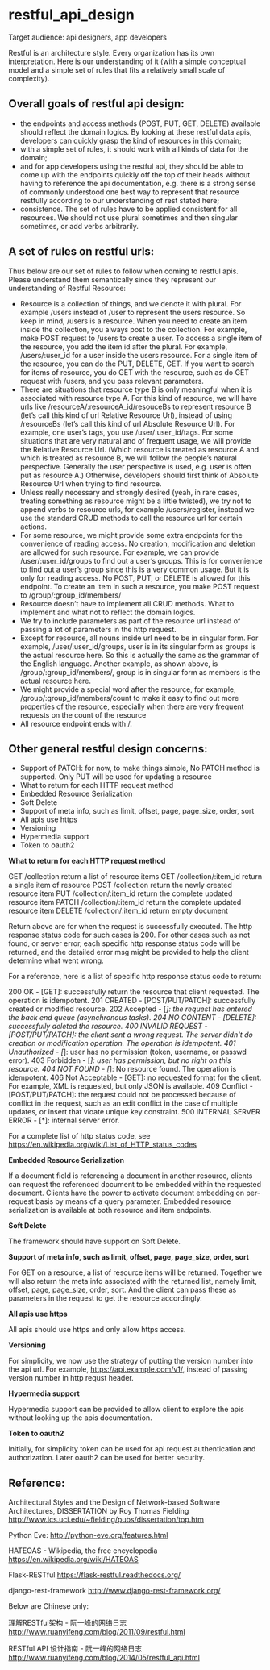 # restful_api_design

Target audience: api designers, app developers

Restful is an architecture style. Every organization has its own interpretation. Here is our understanding of it (with a simple conceptual model and a simple set of rules that fits a relatively small scale of complexity).


## Overall goals of restful api design: 

* the endpoints and access methods (POST, PUT, GET, DELETE) available should reflect the domain logics. By looking at these restful data apis, developers can quickly grasp the kind of resources in this domain;
* with a simple set of rules, it should work with all kinds of data for the domain;
* and for app developers using the restful api, they should be able to come up with the endpoints quickly off the top of their heads without having to reference the api documentation, e.g. there is a strong sense of commonly understood one best way to represent that resource restfully according to our understanding of rest stated here;
* consistence. The set of rules have to be applied consistent for all resources. We should not use plural sometimes and then singular sometimes, or add verbs arbitrarily.
 

## A set of rules on restful urls:

Thus below are our set of rules to follow when coming to restful apis. Please understand them semantically since they represent our understanding of Restful Resource:
* Resource is a collection of things, and we denote it with plural. For example /users instead of /user to represent the users resource. So keep in mind, /users is a resource. When you need to create an item inside the collection, you always post to the collection. For example, make POST request to /users to create a user. To access a single item of the resource, you add the item id after the plural. For example, /users/:user_id for a user inside the users resource. For a single item of the resource, you can do the PUT, DELETE, GET. If you want to search for items of resource, you do GET with the resource, such as do GET request with /users, and you pass relevant parameters.
* There are situations that resource type B is only meaningful when it is associated with resource type A. For this kind of resource, we will have urls like /resourceA/:resourceA_id/resouceBs to represent resource B (let’s call this kind of url Relative Resource Url), instead of using /resourceBs (let’s call this kind of url Absolute Resource Url).  For example, one user’s tags, you use /user/:user_id/tags. For some situations that are very natural and of frequent usage, we will provide the Relative Resource Url. (Which resource is treated as resource A and which is treated as resource B, we will follow the people’s natural perspective. Generally the user perspective is used, e.g. user is often put as resource A.) Otherwise, developers should first think of Absolute Resource Url when trying to find resource.
* Unless really necessary and strongly desired (yeah, in rare cases, treating something as resource might be a little twisted), we try not to append verbs to resource urls, for example /users/register, instead we use the standard CRUD methods to call the resource url for certain actions.
* For some resource, we might provide some extra endpoints for the convenience of reading access. No creation, modification and deletion are allowed for such resource. For example, we can provide /user/:user_id/groups to find out a user’s groups. This is for convenience to find out a user’s group since this is a very common usage. But it is only for reading access. No POST, PUT, or DELETE is allowed for this endpoint. To create an item in such a resource, you make POST request to /group/:group_id/members/
* Resource doesn’t have to implement all CRUD methods. What to implement and what not to reflect the domain logics.
* We try to include parameters as part of the resource url instead of passing a lot of parameters in the http request.
* Except for resource, all nouns inside url need to be in singular form. For example, /user/:user_id/groups, user is in its singular form as groups is the actual resource here. So this is actually the same as the grammar of the English language. Another example, as shown above, is  /group/:group_id/members/, group is in singular form as members is the actual resource here.
* We might provide a special word after the resource, for example, /group/:group_id/members/count to make it easy to find out more properties of the resource, especially when there are very frequent requests on the count of the resource
* All resource endpoint ends with /.

## Other general restful design concerns:

* Support of PATCH: for now, to make things simple, No PATCH method is supported. Only PUT will be used for updating a resource
* What to return for each HTTP request method
* Embedded Resource Serialization
* Soft Delete
* Support of meta info, such as limit, offset, page, page_size, order, sort
* All apis use https
* Versioning
* Hypermedia support
* Token to oauth2

**What to return for each HTTP request method**

GET /collection  return a list of resource items 
GET /collection/:item_id    return a single item of resource 
POST /collection  return the newly created resource item
PUT /collection/:item_id  return the complete updated resource item
PATCH /collection/:item_id   return the complete updated resource item 
DELETE /collection/:item_id return empty document

Return above are for when the request is successfully executed. The http response status code for such cases is 200.  For other cases such as not found, or server error, each specific  http response status code will be returned, and the detailed error msg might be provided to help the client determine what went wrong.

For a reference, here is a list of specific http response status code to return:

200 OK - [GET]: successfully return the resource that client requested. The operation is idempotent.
201 CREATED - [POST/PUT/PATCH]: successfully created or modified resource.
202 Accepted - [*]: the request has entered the back end queue (asynchronous tasks).
204 NO CONTENT - [DELETE]: successfully deleted the resource.
400 INVALID REQUEST - [POST/PUT/PATCH]: the client sent a wrong request. The server didn't do creation or modification operation. The operation is idempotent.
401 Unauthorized - [*]: user has no permission (token, username, or passwd error).
403 Forbidden - [*]: user has permission, but no right on this resource.
404 NOT FOUND - [*]: No resource found. The operation is idempotent.
406 Not Acceptable - [GET]: no requested format for the client. For example, XML is requested, but only JSON is available.
409 Conflict - [POST/PUT/PATCH]: the request could not be processed because of conflict in the request, such as an edit conflict in the case of multiple updates, or insert that vioate unique key constraint.
500 INTERNAL SERVER ERROR - [*]: internal server error.

For a complete list of http status code, see https://en.wikipedia.org/wiki/List_of_HTTP_status_codes



**Embedded Resource Serialization**

If a document field is referencing a document in another resource, clients can request the referenced document to be embedded within the requested document. Clients have the power to activate document embedding on per-request basis by means of a query parameter. Embedded resource serialization is available at both resource and item endpoints.


**Soft Delete**

The framework should have support on Soft Delete.


**Support of meta info, such as limit, offset, page, page_size, order, sort**

For GET on a resource, a list of resource items will be returned. Together we will also return the meta info associated with the returned list, namely limit, offset, page, page_size, order, sort. And the client can pass these as parameters in the request to get the resource accordingly.


**All apis use https**

All apis should use https and only allow https access. 


**Versioning**

For simplicity, we now use the strategy of putting the version number into the api url. For example, https://api.example.com/v1/, instead of passing version number in http requst header.


**Hypermedia support**

Hypermedia support can be provided to allow client to explore the apis without looking up the apis documentation.


**Token to oauth2**

Initially, for simplicity token can be used for api request authentication and authorization. Later oauth2 can be used for better security.

## Reference:

Architectural Styles and the Design of Network-based Software Architectures, DISSERTATION by Roy Thomas Fielding   http://www.ics.uci.edu/~fielding/pubs/dissertation/top.htm

Python Eve:  http://python-eve.org/features.html

HATEOAS - Wikipedia, the free encyclopedia   https://en.wikipedia.org/wiki/HATEOAS

Flask-RESTful  https://flask-restful.readthedocs.org/

django-rest-framework  http://www.django-rest-framework.org/  

Below are Chinese only:

理解RESTful架构 - 阮一峰的网络日志  http://www.ruanyifeng.com/blog/2011/09/restful.html

RESTful API 设计指南 - 阮一峰的网络日志  http://www.ruanyifeng.com/blog/2014/05/restful_api.html
